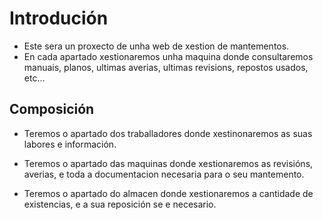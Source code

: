 
# Introdución

- Este sera un proxecto de unha web de xestion de mantementos.
- En cada apartado xestionaremos unha maquina donde consultaremos manuais, planos, ultimas averias, ultimas revisions, repostos usados, etc...

## Composición

- Teremos o apartado dos traballadores donde xestinonaremos 
as suas labores e información.

- Teremos o apartado das maquinas donde xestionaremos as revisións, averias, e toda a documentacion necesaria para o seu mantemento.

- Teremos o apartado do almacen donde xestionaremos a cantidade de existencias, e a sua reposición se e necesario. 